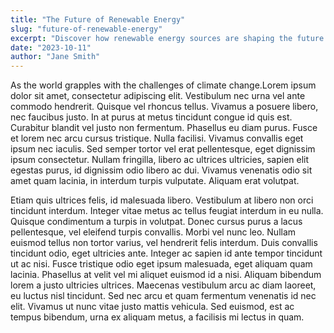 ```yaml
---
title: "The Future of Renewable Energy"
slug: "future-of-renewable-energy"
excerpt: "Discover how renewable energy sources are shaping the future of our planet."
date: "2023-10-11"
author: "Jane Smith"
---
```


As the world grapples with the challenges of climate change.Lorem ipsum dolor sit amet, consectetur adipiscing elit. Vestibulum nec urna vel ante commodo hendrerit. Quisque vel rhoncus tellus. Vivamus a posuere libero, nec faucibus justo. In at purus at metus tincidunt congue id quis est. Curabitur blandit vel justo non fermentum. Phasellus eu diam purus. Fusce et lorem nec arcu cursus tristique. Nulla facilisi. Vivamus convallis eget ipsum nec iaculis. Sed semper tortor vel erat pellentesque, eget dignissim ipsum consectetur. Nullam fringilla, libero ac ultrices ultricies, sapien elit egestas purus, id dignissim odio libero ac dui. Vivamus venenatis odio sit amet quam lacinia, in interdum turpis vulputate. Aliquam erat volutpat.

Etiam quis ultrices felis, id malesuada libero. Vestibulum at libero non orci tincidunt interdum. Integer vitae metus ac tellus feugiat interdum in eu nulla. Quisque condimentum a turpis in volutpat. Donec cursus purus a lacus pellentesque, vel eleifend turpis convallis. Morbi vel nunc leo. Nullam euismod tellus non tortor varius, vel hendrerit felis interdum. Duis convallis tincidunt odio, eget ultricies ante. Integer ac sapien id ante tempor tincidunt ut ac nisi. Fusce tristique odio eget ipsum malesuada, eget aliquam quam lacinia. Phasellus at velit vel mi aliquet euismod id a nisi. Aliquam bibendum lorem a justo ultricies ultrices. Maecenas vestibulum arcu ac diam laoreet, eu luctus nisl tincidunt. Sed nec arcu et quam fermentum venenatis id nec elit. Vivamus ut nunc vitae justo mattis vehicula. Sed euismod, est ac tempus bibendum, urna ex aliquam metus, a facilisis mi lectus in quam.
